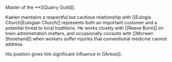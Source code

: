 Master of the **[[Quarry Guild]].

Kaelen maintains a respectful but cautious relationship with [[Eulogia Church|Eulogian Church]] represents both an important customer and a potential threat to local traditions. He works closely with [[Reeve Borin]] on town administration matters, and occasionally consults with [[Morwen Stonehand]] when workers suffer injuries that conventional medicine cannot address.

His position gives him significant influence in [[Arkos]].
